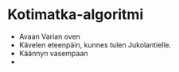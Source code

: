 # Kotimatka-algoritmi
* Avaan Varian oven
* Kävelen eteenpäin, kunnes tulen Jukolantielle.
* Käännyn vasempaan
* 